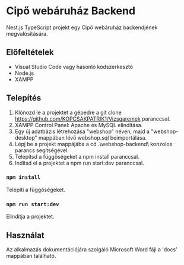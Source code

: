 # Cipő webáruház Backend

Nest.js TypeScript projekt egy Cipő webáruház backendjének megvalósítására.

## Előfeltételek

* Visual Studio Code vagy hasonló kódszerkesztő
* Node.js
* XAMPP


## Telepítés
1. Klónozd le a projektet a gépedre a git clone https://github.com/KOPCSAKPATRIK1/Vizsgaremek paranccsal.
2. XAMPP Control Panel: Apache és MySQL elindítása.
3. Egy új adatbázis létrehozása "webshop" néven, majd a "webshop-desktop" mappában lévő webshop.sql beimportálása.
4. Lépj be a projekt mappájába a cd .\webshop-backend\ konzolos parancs segítségével.
5. Telepítsd a függőségeket a npm install paranccsal.
6. Indítsd el a projektet a npm run start:dev paranccsal.

### `npm install`
Telepíti a függőségeket.

### `npm run start:dev`
Elindítja a projektet.

## Használat

Az alkalmazás dokumentációjára szolgáló Microsoft Word fájl a 'docs' mappában található.
